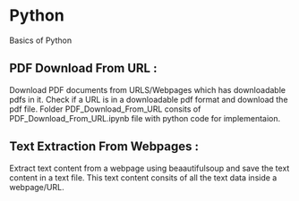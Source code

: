 # Python
Basics of Python

## PDF Download From URL :

Download PDF documents from URLS/Webpages which has downloadable pdfs in it.
Check if a URL is in a downloadable pdf format and download the pdf file.
Folder PDF_Download_From_URL consits of PDF_Download_From_URL.ipynb file with python code for implementaion.


## Text Extraction From Webpages :

Extract text content from a webpage using beaautifulsoup and save the text content in a text file.
This text content consits of all the text data inside a webpage/URL.

